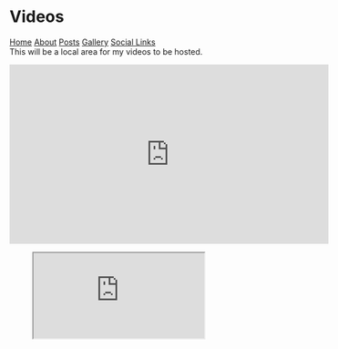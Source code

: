 # Videos
[Home](index.md)  [About](about.md)  [Posts](posts.md)  [Gallery](gallery.md)  [Social Links](socials.md)
<br>
This will be a local area for my videos to be hosted.

<iframe width="560" height="315" src="https://www.youtube.com/embed/akQs6qq2x3o" title="YouTube video player" frameborder="0" allow="accelerometer; autoplay; clipboard-write; encrypted-media; gyroscope; picture-in-picture" allowfullscreen></iframe>
<br>
<figure class="video_container">
  <iframe src="https://www.youtube.com/watch?v=V2JM4PS_x7I" frameborder="2" allowfullscreen="true"> </iframe>
</figure>
